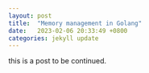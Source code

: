 ```yaml
---
layout: post
title:  "Memory management in Golang"
date:   2023-02-06 20:33:49 +0800
categories: jekyll update
---
```


this is a post to be continued.
